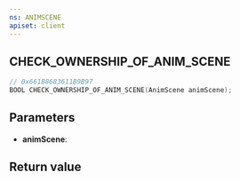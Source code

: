 ```yaml
---
ns: ANIMSCENE
apiset: client
---
```

## CHECK_OWNERSHIP_OF_ANIM_SCENE

```c
// 0x661B8683611B9B97
BOOL CHECK_OWNERSHIP_OF_ANIM_SCENE(AnimScene animScene);
```


## Parameters
* **animScene**:

## Return value